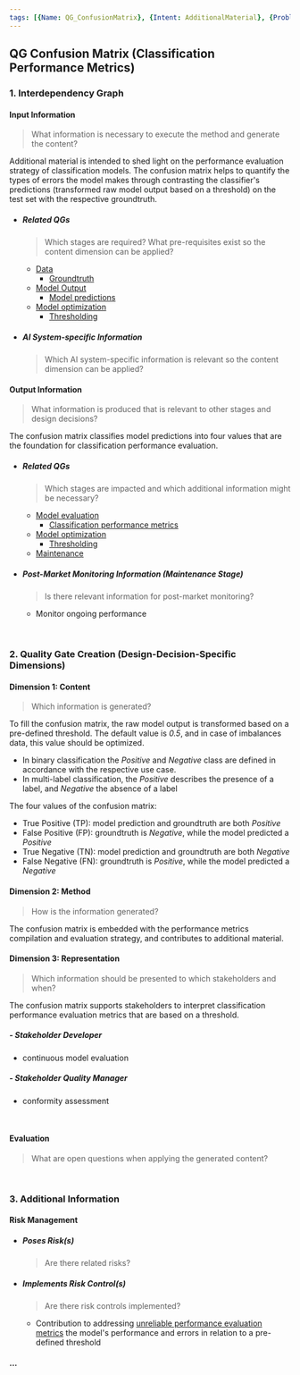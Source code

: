 ```yaml
---
tags: [{Name: QG_ConfusionMatrix}, {Intent: AdditionalMaterial}, {Problem: DataImbalance_UnreliablePerformanceEvaluation}, {Solution: ErrorQuantification}, {Applicability: ClassificationPerformanceMetrics_Thresholding}, {Consequences: PerformanceVisualization}, {Usage Example: none}]
---
```


## QG Confusion Matrix (Classification Performance Metrics) 

### 1. Interdependency Graph

#### Input Information
> What information is necessary to execute the method and generate the content?

Additional material is intended to shed light on the performance evaluation strategy of classification models. The confusion matrix helps to quantify the types of errors the model makes through contrasting the classifier's predictions (transformed raw model output based on a threshold) on the test set with the respective groundtruth.

- ##### Related QGs
    > Which stages are required? What pre-requisites exist so the content dimension can be applied?

    - [Data](../../../../1_Data/QG_Data_(Lifecycle).md)
        - [Groundtruth](../../../../1_Data/2_Utilization/QG_Utilization_(Data).md)
    - [Model Output](../../../2_Model_Evaluation/QG_ModelEvaluation_(Development).md)
        - [Model predictions](../../../../1_Data/QG_Data_(Lifecycle).md)
    - [Model optimization](../../../3_Model_Optimization/QG_ModelOptimization_(Development).md)
        - [Thresholding](../../../3_Model_Optimization/PostProcessing/QG_Thresholding_(ClassificationPerformanceMetrics).md)

- ##### AI System-specific Information
    > Which AI system-specific information is relevant so the content dimension can be applied?


#### Output Information 
> What information is produced that is relevant to other stages and design decisions?

The confusion matrix classifies model predictions into four values that are the foundation for classification performance evaluation.

- ##### Related QGs
    > Which stages are impacted and which additional information might be necessary?

    - [Model evaluation](../../../2_Model_Evaluation/QG_ModelEvaluation_(Development).md)
        - [Classification performance metrics](../QG_PerformanceMetricsCompilation_(Classification).md)
    - [Model optimization](../../../3_Model_Optimization/QG_ModelOptimization_(Development).md)
        - [Thresholding](../../../3_Model_Optimization/PostProcessing/QG_Thresholding_(ClassificationPerformanceMetrics).md)
    - [Maintenance](../../../../4_Maintenance/QG_Maintenance_(Lifecycle).md)

- ##### Post-Market Monitoring Information (Maintenance Stage)
    > Is there relevant information for post-market monitoring?

    - Monitor ongoing performance

<br>

### 2. Quality Gate Creation (Design-Decision-Specific Dimensions)

#### Dimension 1: Content
> Which information is generated?

To fill the confusion matrix, the raw model output is transformed based on a pre-defined threshold. The default value is *0.5*, and in case of imbalances data, this value should be optimized.

- In binary classification the *Positive* and *Negative* class are defined in accordance with the respective use case.
- In multi-label classification, the *Positive* describes the presence of a label, and *Negative* the absence of a label

 The four values of the confusion matrix:
 - True Positive (TP): model prediction and groundtruth are both *Positive*
 - False Positive (FP): groundtruth is *Negative*, while the model predicted a *Positive*
 - True Negative (TN): model prediction and groundtruth are both *Negative*
 - False Negative (FN): groundtruth is *Positive*, while the model predicted a *Negative*


#### Dimension 2: Method
> How is the information generated?

The confusion matrix is embedded with the performance metrics compilation and evaluation strategy, and contributes to additional material.

#### Dimension 3: Representation
> Which information should be presented to which stakeholders and when?

The confusion matrix supports stakeholders to interpret classification performance evaluation metrics that are based on a threshold.

##### - Stakeholder Developer
- continuous model evaluation

##### - Stakeholder Quality Manager
- conformity assessment

<br>

#### Evaluation
> What are open questions when applying the generated content?

<br>


### 3. Additional Information

#### Risk Management

- ##### Poses Risk(s)
    > Are there related risks?

- ##### Implements Risk Control(s)
    > Are there risk controls implemented?

    - Contribution to addressing [unreliable performance evaluation metrics](../../../../../3_RiskManagement/AI_Risks/2_TechnicalRobustnessSafety/Accuracy/UnreliablePerformanceMetrics.md) the model's performance and errors in relation to a pre-defined threshold

#### ...
